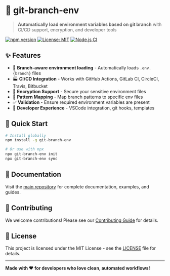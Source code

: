# 🚀 git-branch-env

> **Automatically load environment variables based on git branch** with CI/CD support, encryption, and developer tools

[![npm version](https://badge.fury.io/js/git-branch-env.svg)](https://badge.fury.io/js/git-branch-env)
[![License: MIT](https://img.shields.io/badge/License-MIT-yellow.svg)](https://opensource.org/licenses/MIT)
[![Node.js CI](https://github.com/yourusername/git-branch-env/workflows/CI/badge.svg)](https://github.com/yourusername/git-branch-env/actions)

## ✨ Features

- 🔄 **Branch-aware environment loading** - Automatically loads `.env.{branch}` files
- 🏭 **CI/CD Integration** - Works with GitHub Actions, GitLab CI, CircleCI, Travis, Bitbucket
- 🔐 **Encryption Support** - Secure your sensitive environment files
- 🎯 **Pattern Mapping** - Map branch patterns to specific env files
- ✅ **Validation** - Ensure required environment variables are present
- 🎨 **Developer Experience** - VSCode integration, git hooks, templates

## 🚀 Quick Start

```bash
# Install globally
npm install -g git-branch-env

# Or use with npx
npx git-branch-env init
npx git-branch-env sync
```

## 📖 Documentation

Visit the [main repository](https://github.com/yourusername/git-branch-env) for complete documentation, examples, and guides.

## 🤝 Contributing

We welcome contributions! Please see our [Contributing Guide](https://github.com/yourusername/git-branch-env/blob/main/CONTRIBUTING.md) for details.

## 📄 License

This project is licensed under the MIT License - see the [LICENSE](https://github.com/yourusername/git-branch-env/blob/main/LICENSE) file for details.

---

**Made with ❤️ for developers who love clean, automated workflows!**
